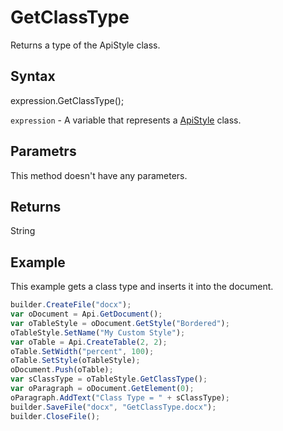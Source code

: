 # GetClassType

Returns a type of the ApiStyle class.

## Syntax

expression.GetClassType();

`expression` - A variable that represents a [ApiStyle](../ApiStyle.md) class.

## Parametrs

This method doesn't have any parameters.

## Returns

String

## Example

This example gets a class type and inserts it into the document.

```javascript
builder.CreateFile("docx");
var oDocument = Api.GetDocument();
var oTableStyle = oDocument.GetStyle("Bordered");
oTableStyle.SetName("My Custom Style");
var oTable = Api.CreateTable(2, 2);
oTable.SetWidth("percent", 100);
oTable.SetStyle(oTableStyle);
oDocument.Push(oTable);
var sClassType = oTableStyle.GetClassType();
var oParagraph = oDocument.GetElement(0);
oParagraph.AddText("Class Type = " + sClassType);
builder.SaveFile("docx", "GetClassType.docx");
builder.CloseFile();
```